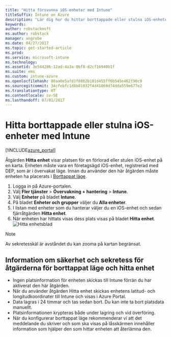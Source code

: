 ```yaml
---
title: "Hitta försvunna iOS-enheter med Intune"
titleSuffix: Intune on Azure
description: "Lär dig hur du hittar borttappade eller stulna iOS-enheter med Intune.\""
keywords: 
author: robstackmsft
ms.author: robstack
manager: angrobe
ms.date: 04/27/2017
ms.topic: get-started-article
ms.prod: 
ms.service: microsoft-intune
ms.technology: 
ms.assetid: 3e544286-12ad-4a3a-86f8-d2cf16940b1f
ms.suite: ems
ms.custom: intune-azure
ms.openlocfilehash: 80aa0e5afd1f8862b181d455ff6b545e462f90c9
ms.sourcegitcommit: 34cfebfc1d8b81032f4d41869d74dda559e677e2
ms.translationtype: HT
ms.contentlocale: sv-SE
ms.lasthandoff: 07/01/2017
---
```

# <a name="locate-lost-or-stolen-ios-devices-with-intune"></a>Hitta borttappade eller stulna iOS-enheter med Intune


[!INCLUDE[azure_portal](./includes/azure_portal.md)]

Åtgärden **Hitta enhet** visar platsen för en förlorad eller stulen iOS-enhet på en karta. Enheten måste vara en företagsägd iOS-enhet, registrerad med DEP, som är i övervakat läge. Innan du använder den här åtgärden måste enheten ha placerats i [Borttappat läge](/intune-azure/manage-devices/lost-mode.md).

1. Logga in på Azure-portalen.
2. Välj **Fler tjänster** > **Övervakning + hantering** > **Intune**.
3. Välj **Enheter** på bladet **Intune**.
4. På bladet **Enheter och grupper** väljer du **Alla enheter**.
5. I listan med enheter som du hanterar väljer du en iOS-enhet och sedan fjärråtgärden **Hitta enhet**.
6. När enheten har hittats visas dess plats visas på bladet **Hitta enhet**.
    ![Hitta enhetsblad](./media/locate-device.png)

>[!NOTE]
>Av sekretesskäl är avståndet du kan zooma på kartan begränsat.

## <a name="security-and-privacy-information-for-the-lost-mode-and-locate-device-actions"></a>Information om säkerhet och sekretess för åtgärderna för borttappat läge och hitta enhet
- Ingen platsinformation för enheten skickas till Intune förrän du har aktiverat den här åtgärden.
- När du använder åtgärden Hitta enhet skickas enhetens latitud- och longitudkoordinater till Intune och visas i Azure Portal.
- Data lagras i 24 timmar och tas sedan bort. Du kan inte ta bort platsdata manuellt.
- Platsinformationen krypteras både under lagring och vid överföring.
- När du konfigurerar borttappat läge rekommenderar vi att det meddelande du skriver och som ska visas på låsskärmen innehåller information som hjälper den som hittar enheten att återlämna den.
